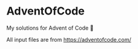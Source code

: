 # AdventOfCode
My solutions for Advent of Code 🎅

All input files are from https://adventofcode.com/

